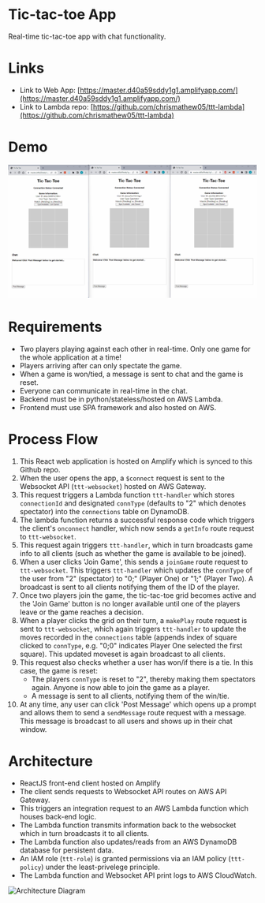 # Tic-tac-toe App

Real-time tic-tac-toe app with chat functionality.

# Links

- Link to Web App: [https://master.d40a59sddy1g1.amplifyapp.com/](https://master.d40a59sddy1g1.amplifyapp.com/)
- Link to Lambda repo: [https://github.com/chrismathew05/ttt-lambda](https://github.com/chrismathew05/ttt-lambda)

# Demo

![Demo](demo.gif)

# Requirements

- Two players playing against each other in real-time. Only one game for the whole application at a time!
- Players arriving after can only spectate the game.
- When a game is won/tied, a message is sent to chat and the game is reset.
- Everyone can communicate in real-time in the chat.
- Backend must be in python/stateless/hosted on AWS Lambda.
- Frontend must use SPA framework and also hosted on AWS.

# Process Flow

1. This React web application is hosted on Amplify which is synced to this Github repo.
2. When the user opens the app, a `$connect` request is sent to the Websocket API (`ttt-websocket`) hosted on AWS Gateway.
3. This request triggers a Lambda function `ttt-handler` which stores `connectionId` and designated `connType` (defaults to "2" which denotes spectator) into the `connections` table on DynamoDB.
4. The lambda function returns a successful response code which triggers the client's `onconnect` handler, which now sends a `getInfo` route request to `ttt-websocket`.
5. This request again triggers `ttt-handler`, which in turn broadcasts game info to all clients (such as whether the game is available to be joined).
6. When a user clicks 'Join Game', this sends a `joinGame` route request to `ttt-websocket`. This triggers `ttt-handler` which updates the `connType` of the user from "2" (spectator) to "0;" (Player One) or "1;" (Player Two). A broadcast is sent to all clients notifying them of the ID of the player.
7. Once two players join the game, the tic-tac-toe grid becomes active and the 'Join Game' button is no longer available until one of the players leave or the game reaches a decision.
8. When a player clicks the grid on their turn, a `makePlay` route request is sent to `ttt-websocket`, which again triggers `ttt-handler` to update the moves recorded in the `connections` table (appends index of square clicked to `connType`, e.g. "0;0" indicates Player One selected the first square). This updated moveset is again broadcast to all clients.
9. This request also checks whether a user has won/if there is a tie. In this case, the game is reset:
   - The players `connType` is reset to "2", thereby making them spectators again. Anyone is now able to join the game as a player.
   - A message is sent to all clients, notifying them of the win/tie.
10. At any time, any user can click 'Post Message' which opens up a prompt and allows them to send a `sendMessage` route request with a message. This message is broadcast to all users and shows up in their chat window.

# Architecture

- ReactJS front-end client hosted on Amplify
- The client sends requests to Websocket API routes on AWS API Gateway.
- This triggers an integration request to an AWS Lambda function which houses back-end logic.
- The Lambda function transmits information back to the websocket which in turn broadcasts it to all clients.
- The Lambda function also updates/reads from an AWS DynamoDB database for persistent data.
- An IAM role (`ttt-role`) is granted permissions via an IAM policy (`ttt-policy`) under the least-privelege principle.
- The Lambda function and Websocket API print logs to AWS CloudWatch.

![Architecture Diagram](https://lucid.app/publicSegments/view/9460cbf5-a62b-4b6f-814b-3890796c57dc/image.png)
